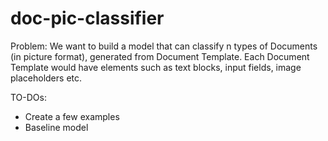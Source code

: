 # doc-pic-classifier

Problem:
We want to build a model that can classify n types of Documents (in picture format), generated from Document Template. Each Document Template would have elements such as text blocks, input fields, image placeholders etc.

TO-DOs:
* Create a few examples
* Baseline model